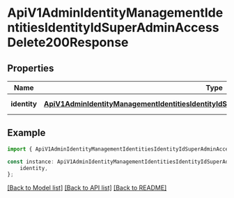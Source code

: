 # ApiV1AdminIdentityManagementIdentitiesIdentityIdSuperAdminAccessDelete200Response


## Properties

Name | Type | Description | Notes
------------ | ------------- | ------------- | -------------
**identity** | [**ApiV1AdminIdentityManagementIdentitiesIdentityIdSuperAdminAccessDelete200ResponseIdentity**](ApiV1AdminIdentityManagementIdentitiesIdentityIdSuperAdminAccessDelete200ResponseIdentity.md) |  | [default to undefined]

## Example

```typescript
import { ApiV1AdminIdentityManagementIdentitiesIdentityIdSuperAdminAccessDelete200Response } from './api';

const instance: ApiV1AdminIdentityManagementIdentitiesIdentityIdSuperAdminAccessDelete200Response = {
    identity,
};
```

[[Back to Model list]](../README.md#documentation-for-models) [[Back to API list]](../README.md#documentation-for-api-endpoints) [[Back to README]](../README.md)

